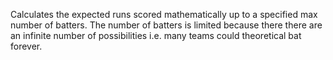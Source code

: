 Calculates the expected runs scored mathematically up to a specified max number of batters. The number of batters is limited because there there are an infinite number of possibilities i.e. many teams could theoretical bat forever.
